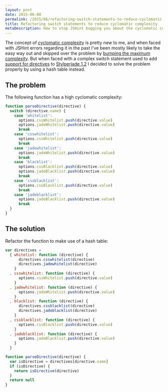 ```yaml
---
layout: post
date: 2015-06-08
permalink: /2015/06/refactoring-switch-statements-to-reduce-cyclomatic-complexity/
title: Refactoring switch statements to reduce cyclomatic complexity
metaDescription: How to stop JSHint bugging you about the cyclomatic complexity of JavaScript switch statements by using a hash table
---
```

The concept of [cyclomatic complexity](http://en.wikipedia.org/wiki/Cyclomatic_complexity) is pretty new to me, and when faced with JSHint errors regarding it in the past I've been mostly likely to take the easy way out and skipped over the problem by [bumping the maximum complexity](http://jshint.com/docs/options/#maxcomplexity). But when faced with a complex switch statement used to add [support for directives](https://github.com/benedfit/stylperjade#directives) to [Stylperjade 1.2](https://github.com/benedfit/stylperjade#) I decided to solve the problem properly by using a hash table instead.

## The problem

The following function has a high cyclomatic complexity:

```js
function parseDirective(directive) {
  switch (directive.name) {
    case 'whitelist':
      options.cssWhitelist.push(directive.value)
      options.jadeWhitelist.push(directive.value)
      break
    case 'csswhitelist':
      options.cssWhitelist.push(directive.value)
      break
    case 'jadewhitelist':
      options.jadeWhitelist.push(directive.value)
      break
    case 'blacklist':
      options.cssBlacklist.push(directive.value)
      options.jadeBlacklist.push(directive.value)
      break
    case 'cssblacklist':
      options.cssBlacklist.push(directive.value)
      break
    case 'jadeblacklist':
      options.jadeBlacklist.push(directive.value)
      break
  }
}
```

## The solution

Refactor the function to make use of a hash table:

```js
var directives =
  { whitelist: function (directive) {
      directives.csswhitelist(directive)
      directives.jadewhitelist(directive)
    }
  , csswhitelist: function (directive) {
      options.cssWhitelist.push(directive.value)
    }
  , jadewhitelist: function (directive) {
      options.jadeWhitelist.push(directive.value)
    }
  , blacklist: function (directive) {
      directives.cssblacklist(directive)
      directives.jadeblacklist(directive)
    }
  , cssblacklist: function (directive) {
      options.cssBlacklist.push(directive.value)
    }
  , jadeblacklist: function (directive) {
      options.jadeBlacklist.push(directive.value)
    }
  }

function parseDirective(directive) {
  var isDirective = directives[directive.name]
  if (isDirective) {
    return isDirective(directive)
  }
  return null
}
```
